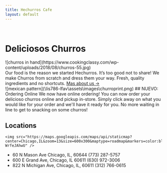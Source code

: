 ```yaml
---
title: Hechurros Cafe
layout: default
---
```

<br>  

# Deliciosos Churros
<div class="row">
<div class="col-md-6">
![churros in hand](https://www.cookingclassy.com/wp-content/uploads/2018/08/churros-55.jpg)</div>
<div class="col-md-6">
Our food is the reason we started Hechurros. It’s too good not to share! We make Churros from scratch
and dress them your way. Fresh, quality ingredients and no shortcuts.
                <a href="/lis786-lfav/about/" id="underline">Mas about us &#x2192;</a>
                </div>
</div>

<span id="image">
![mexican pattern](\lis786-lfav\assets\images\churroprint.png)</span>
## NUEVO: Ordering Online
We now have online ordering! You can now order your delicioso churros online and
pickup in-store. Simply click away on what you would like for your order and we'll
have it ready for you. No more waiting in line to get to snacking on some churros!

## Locations
    <img src="https://maps.googleapis.com/maps/api/staticmap?center=Chicago,IL&zoom=13&size=600x300&maptype=roadmap&markers=color:blue%7Clabel:S%7C41.897377,-87.625101&markers=color:green%7Clabel:G%7C41.881755,-87.773651&markers=color:red%7Clabel:C%7C41.851669,-87.67358&key=AIzaSyCDG5kJCf2zAe81qZwwGLbAl-WrfeJAhwU" />

- 60 N Mason Ave Chicago, IL, 60644                               (773) 287-5757
- 600 E Grand Ave, Chicago, IL 60611                              (630) 972-3006
- 822 N Michigan Ave, Chicago, IL, 60611                          (312) 766-0615
